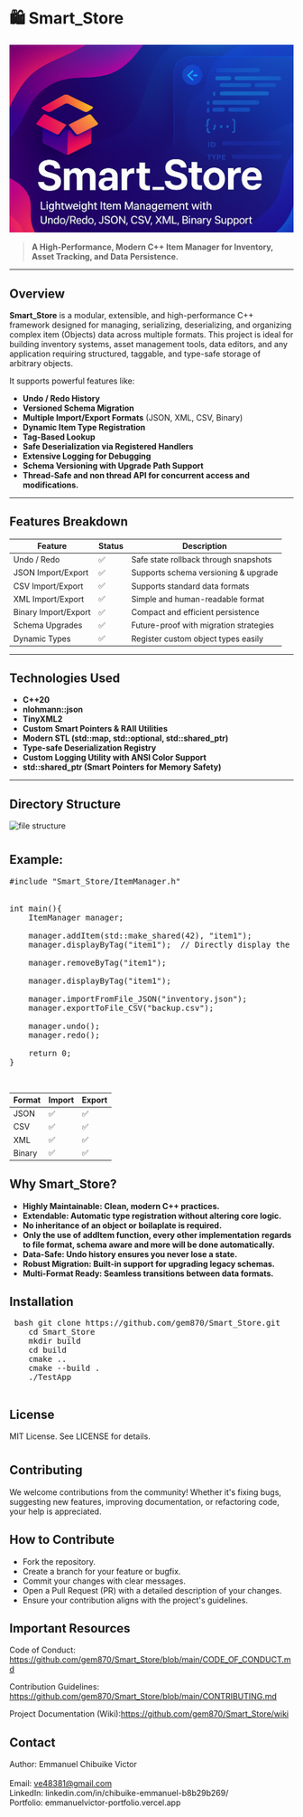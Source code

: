 # 🛍️ Smart_Store

![Smart_Store Banner](assets/smartImage.png)

> **A High-Performance, Modern C++ Item Manager for Inventory, Asset Tracking, and Data Persistence.**

---

##  Overview

**Smart_Store** is a modular, extensible, and high-performance C++ framework designed for managing, serializing, deserializing, and organizing complex item (Objects) data across multiple formats. This project is ideal for building inventory systems, asset management tools, data editors, and any application requiring structured, taggable, and type-safe storage of arbitrary objects.

It supports powerful features like:
-  **Undo / Redo History**
-  **Versioned Schema Migration**
-  **Multiple Import/Export Formats** (JSON, XML, CSV, Binary)
-  **Dynamic Item Type Registration**
-  **Tag-Based Lookup**
-  **Safe Deserialization via Registered Handlers**
-  **Extensive Logging for Debugging**
-  **Schema Versioning with Upgrade Path Support**
-  **Thread-Safe and non thread API for concurrent access and modifications.**

---

##  Features Breakdown
| Feature              | Status | Description                              |
|----------------------|--------|------------------------------------------|
| Undo / Redo          | ✅     | Safe state rollback through snapshots    |
| JSON Import/Export   | ✅     | Supports schema versioning & upgrade     |
| CSV Import/Export    | ✅     | Supports standard data formats           |
| XML Import/Export    | ✅     | Simple and human-readable format         |
| Binary Import/Export | ✅     | Compact and efficient persistence        |
| Schema Upgrades      | ✅     | Future-proof with migration strategies   |
| Dynamic Types        | ✅     | Register custom object types easily      |

---

##  Technologies Used

- **C++20**
- **nlohmann::json**
- **TinyXML2**
- **Custom Smart Pointers & RAII Utilities**
- **Modern STL (std::map, std::optional, std::shared_ptr)**
- **Type-safe Deserialization Registry**
- **Custom Logging Utility with ANSI Color Support**
- **std::shared_ptr (Smart Pointers for Memory Safety)**

---

##  Directory Structure
![file structure](https://github.com/gem870/Smart_Store/blob/main/assets/file%20structure.PNG)
#
## Example:

<pre>
#include "Smart_Store/ItemManager.h"

    
int main(){
    ItemManager manager;

    manager.addItem(std::make_shared<int>(42), "item1");
    manager.displayByTag("item1");  // Directly display the item

    manager.removeByTag("item1");

    manager.displayByTag("item1");

    manager.importFromFile_JSON("inventory.json");
    manager.exportToFile_CSV("backup.csv");

    manager.undo();
    manager.redo();

    return 0;
}
        
  </pre>



| Format | Import  | Export  |
| ------ | ------- | ------  |
| JSON   | ✅      | ✅     |
| CSV    | ✅      | ✅     |
| XML    | ✅      | ✅     |
| Binary | ✅      | ✅     |


## Why Smart_Store?
- **Highly Maintainable: Clean, modern C++ practices.**
- **Extendable: Automatic type registration without altering core logic.**
- **No inheritance of an object or boilaplate is required.**
- **Only the use of addItem function, every other implementation**
  **regards to file format, schema aware and more will be done automatically.**
- **Data-Safe: Undo history ensures you never lose a state.**
- **Robust Migration: Built-in support for upgrading legacy schemas.**
- **Multi-Format Ready: Seamless transitions between data formats.**


## Installation

<pre> bash git clone https://github.com/gem870/Smart_Store.git 
    cd Smart_Store
    mkdir build
    cd build
    cmake ..
    cmake --build .
    ./TestApp 
 </pre>


## License
MIT License. See LICENSE for details.
#
## Contributing
We welcome contributions from the community!
Whether it's fixing bugs, suggesting new features, improving documentation, or refactoring code, your help is appreciated.

## How to Contribute
* Fork the repository.
* Create a branch for your feature or bugfix.
* Commit your changes with clear messages.
* Open a Pull Request (PR) with a detailed description of your changes.
* Ensure your contribution aligns with the project's guidelines.


## Important Resources
 Code of Conduct: https://github.com/gem870/Smart_Store/blob/main/CODE_OF_CONDUCT.md

 Contribution Guidelines: https://github.com/gem870/Smart_Store/blob/main/CONTRIBUTING.md

 Project Documentation (Wiki):https://github.com/gem870/Smart_Store/wiki



## Contact </br>
Author: Emmanuel Chibuike Victor</br></br>
Email: ve48381@gmail.com </br>
LinkedIn: linkedin.com/in/chibuike-emmanuel-b8b29b269/ </br>
Portfolio: emmanuelvictor-portfolio.vercel.app </br>



